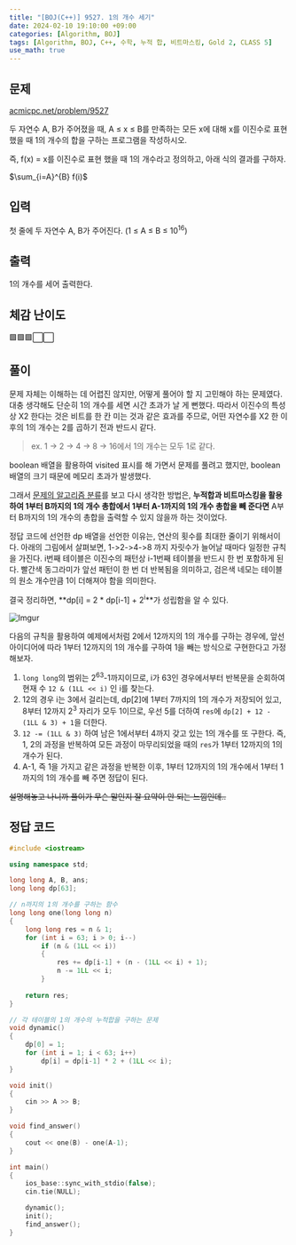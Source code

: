 ```yaml
---
title: "[BOJ(C++)] 9527. 1의 개수 세기"
date: 2024-02-10 19:10:00 +09:00
categories: [Algorithm, BOJ]
tags: [Algorithm, BOJ, C++, 수학, 누적 합, 비트마스킹, Gold 2, CLASS 5]
use_math: true
---
```

## **문제**
[acmicpc.net/problem/9527](https://www.acmicpc.net/problem/9527)

두 자연수 A, B가 주어졌을 때, A ≤ x ≤ B를 만족하는 모든 x에 대해 x를 이진수로 표현했을 때 1의 개수의 합을 구하는 프로그램을 작성하시오.

즉, f(x) = x를 이진수로 표현 했을 때 1의 개수라고 정의하고, 아래 식의 결과를 구하자.

$\sum_{i=A}^{B} f(i)$
<br>

## **입력**
첫 줄에 두 자연수 A, B가 주어진다. (1 ≤ A ≤ B ≤ 10<sup>16</sup>)
<br>

## **출력**
1의 개수를 세어 출력한다.
<br>

## **체감 난이도**
🟩🟩🟩⬜⬜
<br>

## **풀이**
문제 자체는 이해하는 데 어렵진 않지만, 어떻게 풀어야 할 지 고민해야 하는 문제였다. 대충 생각해도 단순히 1의 개수를 세면 시간 초과가 날 게 뻔했다. 따라서 이진수의 특성상 X2 한다는 것은 비트를 한 칸 미는 것과 같은 효과를 주므로, 어떤 자연수를 X2 한 이후의 1의 개수는 2를 곱하기 전과 반드시 같다.
> ex. 1 -> 2 -> 4 -> 8 -> 16에서 1의 개수는 모두 1로 같다.

boolean 배열을 활용하여 visited 표시를 해 가면서 문제를 풀려고 했지만, boolean 배열의 크기 때문에 메모리 초과가 발생했다.

그래서 <u>문제의 알고리즘 분류</u>를 보고 다시 생각한 방법은, **누적합과 비트마스킹을 활용하여 1부터 B까지의 1의 개수 총합에서 1부터 A-1까지의 1의 개수 총합을 빼 준다면** A부터 B까지의 1의 개수의 총합을 출력할 수 있지 않을까 하는 것이었다.

정답 코드에 선언한 dp 배열을 선언한 이유는, 연산의 횟수를 최대한 줄이기 위해서이다. 아래의 그림에서 살펴보면, 1->2->4->8 까지 자릿수가 늘어날 때마다 일정한 규칙을 가진다. i번째 테이블은 이진수의 패턴상 i-1번째 테이블을 반드시 한 번 포함하게 된다. 빨간색 동그라미가 앞선 패턴이 한 번 더 반복됨을 의미하고, 검은색 네모는 테이블의 원소 개수만큼 1이 더해져야 함을 의미한다.

결국 정리하면, **dp[i] = 2 * dp[i-1] + 2<sup>i</sup>**가 성립함을 알 수 있다.

![Imgur](https://i.imgur.com/QHuPxXu.jpg)

다음의 규칙을 활용하여 예제에서처럼 2에서 12까지의 1의 개수를 구하는 경우에, 앞선 아이디어에 따라 1부터 12까지의 1의 개수를 구하여 1을 빼는 방식으로 구현한다고 가정해보자.

1. `long long`의 범위는 2<sup>63</sup>-1까지이므로, i가 63인 경우에서부터 반복문을 순회하여 현재 수 `12 & (1LL << i)` 인 i를 찾는다.
2. 12의 경우 i는 3에서 걸리는데, dp[2]에 1부터 7까지의 1의 개수가 저장되어 있고, 8부터 12까지 2<sup>3</sup> 자리가 모두 1이므로, 우선 5를 더하여 `res`에 `dp[2] + 12 - (1LL & 3) + 1`을 더한다.
3. `12 -= (1LL & 3)` 하여 남은 1에서부터 4까지 갖고 있는 1의 개수를 또 구한다. 즉, 1, 2의 과정을 반복하여 모든 과정이 마무리되었을 때의 `res`가 1부터 12까지의 1의 개수가 된다.
4. A-1, 즉 1을 가지고 같은 과정을 반복한 이후, 1부터 12까지의 1의 개수에서 1부터 1까지의 1의 개수를 빼 주면 정답이 된다.

~~설명해놓고 나니까 풀이가 무슨 말인지 잘 요약이 안 되는 느낌인데..~~
<br>

## **정답 코드**
```c++
#include <iostream>

using namespace std;

long long A, B, ans;
long long dp[63];

// n까지의 1의 개수를 구하는 함수
long long one(long long n)
{
    long long res = n & 1;
    for (int i = 63; i > 0; i--)
        if (n & (1LL << i))
        {
            res += dp[i-1] + (n - (1LL << i) + 1);
            n -= 1LL << i;
        }
    
    return res;
}

// 각 테이블의 1의 개수의 누적합을 구하는 문제
void dynamic()
{
    dp[0] = 1;
    for (int i = 1; i < 63; i++)
        dp[i] = dp[i-1] * 2 + (1LL << i);
}

void init()
{
    cin >> A >> B;
}

void find_answer()
{
    cout << one(B) - one(A-1);
}

int main()
{
    ios_base::sync_with_stdio(false);
    cin.tie(NULL);

    dynamic();
    init();
    find_answer();
}
```